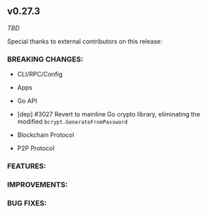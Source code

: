 ## v0.27.3

*TBD*

Special thanks to external contributors on this release:

### BREAKING CHANGES:

* CLI/RPC/Config

* Apps

* Go API

- [dep] \#3027 Revert to mainline Go crypto library, eliminating the modified
  `bcrypt.GenerateFromPassword`

* Blockchain Protocol

* P2P Protocol

### FEATURES:

### IMPROVEMENTS:

### BUG FIXES:

